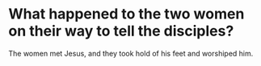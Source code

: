 # What happened to the two women on their way to tell the disciples?

The women met Jesus, and they took hold of his feet and worshiped him.
